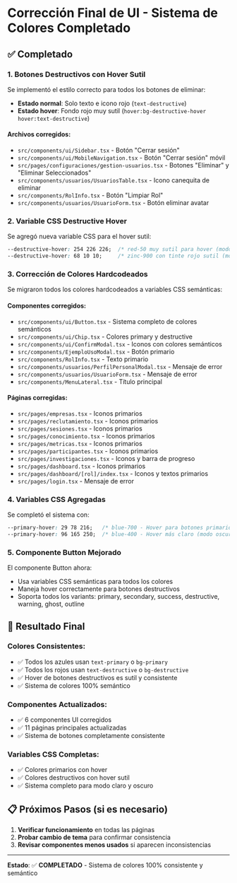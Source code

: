 # Corrección Final de UI - Sistema de Colores Completado

## ✅ Completado

### **1. Botones Destructivos con Hover Sutil**
Se implementó el estilo correcto para todos los botones de eliminar:
- **Estado normal**: Solo texto e icono rojo (`text-destructive`)
- **Estado hover**: Fondo rojo muy sutil (`hover:bg-destructive-hover hover:text-destructive`)

#### Archivos corregidos:
- `src/components/ui/Sidebar.tsx` - Botón "Cerrar sesión"
- `src/components/ui/MobileNavigation.tsx` - Botón "Cerrar sesión" móvil
- `src/pages/configuraciones/gestion-usuarios.tsx` - Botones "Eliminar" y "Eliminar Seleccionados"
- `src/components/usuarios/UsuariosTable.tsx` - Icono canequita de eliminar
- `src/components/RolInfo.tsx` - Botón "Limpiar Rol"
- `src/components/usuarios/UsuarioForm.tsx` - Botón eliminar avatar

### **2. Variable CSS Destructive Hover**
Se agregó nueva variable CSS para el hover sutil:
```css
--destructive-hover: 254 226 226;  /* red-50 muy sutil para hover (modo claro) */
--destructive-hover: 68 10 10;     /* zinc-900 con tinte rojo sutil (modo oscuro) */
```

### **3. Corrección de Colores Hardcodeados**
Se migraron todos los colores hardcodeados a variables CSS semánticas:

#### Componentes corregidos:
- `src/components/ui/Button.tsx` - Sistema completo de colores semánticos
- `src/components/ui/Chip.tsx` - Colores primary y destructive
- `src/components/ui/ConfirmModal.tsx` - Iconos con colores semánticos
- `src/components/EjemploUsoModal.tsx` - Botón primario
- `src/components/RolInfo.tsx` - Texto primario
- `src/components/usuarios/PerfilPersonalModal.tsx` - Mensaje de error
- `src/components/usuarios/UsuarioForm.tsx` - Mensaje de error
- `src/components/MenuLateral.tsx` - Título principal

#### Páginas corregidas:
- `src/pages/empresas.tsx` - Iconos primarios
- `src/pages/reclutamiento.tsx` - Iconos primarios
- `src/pages/sesiones.tsx` - Iconos primarios
- `src/pages/conocimiento.tsx` - Iconos primarios
- `src/pages/metricas.tsx` - Iconos primarios
- `src/pages/participantes.tsx` - Iconos primarios
- `src/pages/investigaciones.tsx` - Iconos y barra de progreso
- `src/pages/dashboard.tsx` - Iconos primarios
- `src/pages/dashboard/[rol]/index.tsx` - Iconos y textos primarios
- `src/pages/login.tsx` - Mensaje de error

### **4. Variables CSS Agregadas**
Se completó el sistema con:
```css
--primary-hover: 29 78 216;   /* blue-700 - Hover para botones primarios (modo claro) */
--primary-hover: 96 165 250;  /* blue-400 - Hover más claro (modo oscuro) */
```

### **5. Componente Button Mejorado**
El componente Button ahora:
- Usa variables CSS semánticas para todos los colores
- Maneja hover correctamente para botones destructivos
- Soporta todos los variants: primary, secondary, success, destructive, warning, ghost, outline

## 🎯 Resultado Final

### **Colores Consistentes:**
- ✅ Todos los azules usan `text-primary` o `bg-primary`
- ✅ Todos los rojos usan `text-destructive` o `bg-destructive`
- ✅ Hover de botones destructivos es sutil y consistente
- ✅ Sistema de colores 100% semántico

### **Componentes Actualizados:**
- ✅ 6 componentes UI corregidos
- ✅ 11 páginas principales actualizadas
- ✅ Sistema de botones completamente consistente

### **Variables CSS Completas:**
- ✅ Colores primarios con hover
- ✅ Colores destructivos con hover sutil
- ✅ Sistema completo para modo claro y oscuro

## 📋 Próximos Pasos (si es necesario)

1. **Verificar funcionamiento** en todas las páginas
2. **Probar cambio de tema** para confirmar consistencia
3. **Revisar componentes menos usados** si aparecen inconsistencias

---

**Estado**: ✅ **COMPLETADO** - Sistema de colores 100% consistente y semántico 